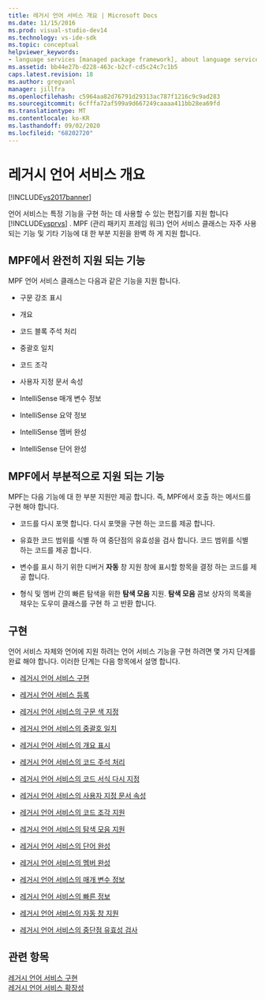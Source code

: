 ```yaml
---
title: 레거시 언어 서비스 개요 | Microsoft Docs
ms.date: 11/15/2016
ms.prod: visual-studio-dev14
ms.technology: vs-ide-sdk
ms.topic: conceptual
helpviewer_keywords:
- language services [managed package framework], about language services
ms.assetid: bb44e27b-d228-463c-b2cf-cd5c24c7c1b5
caps.latest.revision: 18
ms.author: gregvanl
manager: jillfra
ms.openlocfilehash: c5964aa82d76791d29313ac787f1216c9c9ad283
ms.sourcegitcommit: 6cfffa72af599a9d667249caaaa411bb28ea69fd
ms.translationtype: MT
ms.contentlocale: ko-KR
ms.lasthandoff: 09/02/2020
ms.locfileid: "68202720"
---
```

# <a name="legacy-language-service-overview"></a>레거시 언어 서비스 개요
[!INCLUDE[vs2017banner](../../includes/vs2017banner.md)]

언어 서비스는 특정 기능을 구현 하는 데 사용할 수 있는 편집기를 지원 합니다 [!INCLUDE[vsprvs](../../includes/vsprvs-md.md)] . MPF (관리 패키지 프레임 워크) 언어 서비스 클래스는 자주 사용 되는 기능 및 기타 기능에 대 한 부분 지원을 완벽 하 게 지원 합니다.  
  
## <a name="fully-supported-features-in-the-mpf"></a>MPF에서 완전히 지원 되는 기능  
 MPF 언어 서비스 클래스는 다음과 같은 기능을 지원 합니다.  
  
- 구문 강조 표시  
  
- 개요  
  
- 코드 블록 주석 처리  
  
- 중괄호 일치  
  
- 코드 조각  
  
- 사용자 지정 문서 속성  
  
- IntelliSense 매개 변수 정보  
  
- IntelliSense 요약 정보  
  
- IntelliSense 멤버 완성  
  
- IntelliSense 단어 완성  
  
## <a name="partially-supported-features-in-the-mpf"></a>MPF에서 부분적으로 지원 되는 기능  
 MPF는 다음 기능에 대 한 부분 지원만 제공 합니다. 즉, MPF에서 호출 하는 메서드를 구현 해야 합니다.  
  
- 코드를 다시 포맷 합니다. 다시 포맷을 구현 하는 코드를 제공 합니다.  
  
- 유효한 코드 범위를 식별 하 여 중단점의 유효성을 검사 합니다. 코드 범위를 식별 하는 코드를 제공 합니다.  
  
- 변수를 표시 하기 위한 디버거 **자동** 창 지원 창에 표시할 항목을 결정 하는 코드를 제공 합니다.  
  
- 형식 및 멤버 간의 빠른 탐색을 위한 **탐색 모음** 지원. **탐색 모음** 콤보 상자의 목록을 채우는 도우미 클래스를 구현 하 고 반환 합니다.  
  
## <a name="implementation"></a>구현  
 언어 서비스 자체와 언어에 지원 하려는 언어 서비스 기능을 구현 하려면 몇 가지 단계를 완료 해야 합니다. 이러한 단계는 다음 항목에서 설명 합니다.  
  
- [레거시 언어 서비스 구현](../../extensibility/internals/implementing-a-legacy-language-service2.md)  
  
- [레거시 언어 서비스 등록](../../extensibility/internals/registering-a-legacy-language-service1.md)  
  
- [레거시 언어 서비스의 구문 색 지정](../../extensibility/internals/syntax-colorizing-in-a-legacy-language-service.md)  
  
- [레거시 언어 서비스의 중괄호 일치](../../extensibility/internals/brace-matching-in-a-legacy-language-service.md)  
  
- [레거시 언어 서비스의 개요 표시](../../extensibility/internals/outlining-in-a-legacy-language-service.md)  
  
- [레거시 언어 서비스의 코드 주석 처리](../../extensibility/internals/commenting-code-in-a-legacy-language-service.md)  
  
- [레거시 언어 서비스의 코드 서식 다시 지정](../../extensibility/internals/reformatting-code-in-a-legacy-language-service.md)  
  
- [레거시 언어 서비스의 사용자 지정 문서 속성](../../extensibility/internals/custom-document-properties-in-a-legacy-language-service.md)  
  
- [레거시 언어 서비스의 코드 조각 지원](../../extensibility/internals/support-for-code-snippets-in-a-legacy-language-service.md)  
  
- [레거시 언어 서비스의 탐색 모음 지원](../../extensibility/internals/support-for-the-navigation-bar-in-a-legacy-language-service.md)  
  
- [레거시 언어 서비스의 단어 완성](../../extensibility/internals/word-completion-in-a-legacy-language-service.md)  
  
- [레거시 언어 서비스의 멤버 완성](../../extensibility/internals/member-completion-in-a-legacy-language-service.md)  
  
- [레거시 언어 서비스의 매개 변수 정보](../../extensibility/internals/parameter-info-in-a-legacy-language-service2.md)  
  
- [레거시 언어 서비스의 빠른 정보](../../extensibility/internals/quick-info-in-a-legacy-language-service.md)  
  
- [레거시 언어 서비스의 자동 창 지원](../../extensibility/internals/support-for-the-autos-window-in-a-legacy-language-service.md)  
  
- [레거시 언어 서비스의 중단점 유효성 검사](../../extensibility/internals/validating-breakpoints-in-a-legacy-language-service.md)  
  
## <a name="see-also"></a>관련 항목  
 [레거시 언어 서비스 구현](../../extensibility/internals/implementing-a-legacy-language-service1.md)   
 [레거시 언어 서비스 확장성](../../extensibility/internals/legacy-language-service-extensibility.md)
